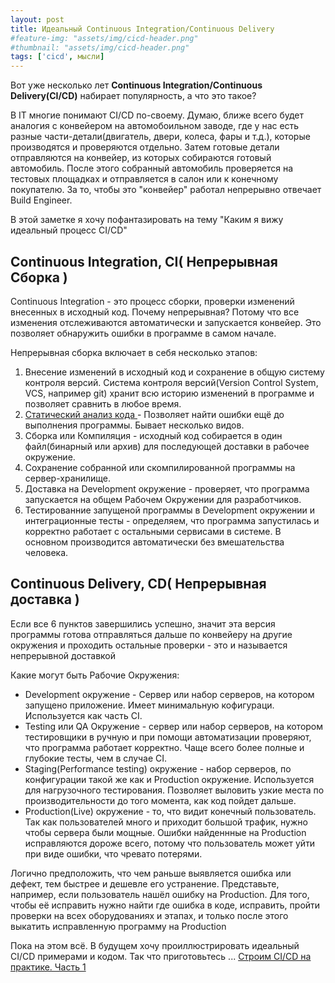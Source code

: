 ```yaml
---
layout: post
title: Идеальный Continuous Integration/Continuous Delivery
#feature-img: "assets/img/cicd-header.png"
#thumbnail: "assets/img/cicd-header.png"
tags: ['cicd', мысли]
---
```

Вот уже несколько лет **Continuous Integration/Continuous Delivery(CI/CD)** набирает популярность, а что это такое? 
<!--more-->

В IT многие понимают CI/CD по-своему. Думаю, ближе всего будет аналогия с конвейером на автомобоильном заводе, где у нас есть разные части-детали(двигатель, двери, колеса, фары и т.д.), которые производятся и проверяются отдельно. Затем готовые детали отправляются на конвейер, из которых собираются готовый автомобиль. После этого собранный автомобиль проверяется на тестовых площадках и отправляется в салон или к конечному покупателю. За то, чтобы это "конвейер" работал непрерывно отвечает Build Engineer.

В этой заметке я хочу пофантазировать на тему "Каким я вижу идеальный процесс CI/CD"

## Continuous Integration, CI( Непрерывная Сборка )

Continuous Integration - это процесс сборки, проверки изменений внесенных в исходный код. Почему непрерывная? Потому что все изменения отслеживаются автоматически и запускается конвейер. Это позволяет обнаружить ошибки в программе в самом начале.

Непрерывная сборка включает в себя несколько этапов:
  1. Внесение изменений в исходный код и сохранение в общую систему контроля версий. Система контроля версий(Version Control System, VCS, например git) хранит всю историю изменений в программе и позволяет сравнить в любое время.
  2. [Статический анализ кода ](https://ru.wikipedia.org/wiki/%D0%A1%D1%82%D0%B0%D1%82%D0%B8%D1%87%D0%B5%D1%81%D0%BA%D0%B8%D0%B9_%D0%B0%D0%BD%D0%B0%D0%BB%D0%B8%D0%B7_%D0%BA%D0%BE%D0%B4%D0%B0) - Позволяет найти ошибки ещё до выполнения программы. Бывает несколько видов.
  3. Сборка или Компиляция - исходный код собирается в один файл(бинарный или архив) для последующей доставки в рабочее окружение.
  4. Сохранение собранной или скомпилированной программы на сервер-хранилище.
  5. Доставка на Development окружение - проверяет, что программа запускается на общем Рабочем Окружении для разработчиков.
  6. Тестированние запущеной программы в Development окружении и интеграционные тесты - определяем, что программа запустилась и корректно работает с остальными сервисами в системе. В основном производится автоматически без вмешательства человека.

## Continuous Delivery, CD( Непрерывная доставка )
Если все 6 пунктов завершились успешно, значит эта версия программы готова отправляться дальше по конвейеру на другие окружения и проходить остальные проверки - это и называется непрерывной доставкой

Какие могут быть Рабочие Окружения:
  - Development окружение - Сервер или набор серверов, на котором запущено приложение. Имеет минимальную кофигураци. Используется как часть CI.
  - Testing или QA Окружение - сервер или набор серверов, на котором тестировщики в ручную и при помощи автоматизации проверяют, что программа работает корректно. Чаще всего более полные и глубокие тесты, чем в случае CI.
  - Staging(Performance testing) окружение - набор серверов, по конфигурации такой же как и Production окружение. Используется для нагрузочного тестирования. Позволяет выловить узкие места по производительности до того момента, как код пойдет дальше.
  - Production(Live) окружение - то, что видит конечный пользователь. Так как пользователей много и приходит большой трафик, нужно чтобы сервера были мощные. Ошибки найденнные на Production исправляются дороже всего, потому что пользователь может уйти при виде ошибки, что чревато потерями.

Логично предположить, что чем раньше выявляется ошибка или дефект, тем быстрее и дешевле его устранение. Представьте, например, если пользователь нашёл ошибку на Production. Для того, чтобы её исправить нужно найти где ошибка в коде, исправить, пройти проверки на всех оборудованиях и этапах, и только после этого выкатить исправленную программу на Production

Пока на этом всё. В будущем хочу проиллюстрировать идеальный CI/CD примерами и кодом. Так что приготовьтесь ...
[Строим CI/CD на практике. Часть 1](/2019/03/07/ideal-cicd-on-practice1.html)
